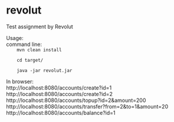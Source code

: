 # revolut
Test assignment by Revolut

Usage:  
command line:  
`    mvn clean install`

`    cd target/`

`    java -jar revolut.jar`

In browser:  
    http://localhost:8080/accounts/create?id=1  
    http://localhost:8080/accounts/create?id=2  
    http://localhost:8080/accounts/topup?id=2&amount=200  
    http://localhost:8080/accounts/transfer?from=2&to=1&amount=20  
    http://localhost:8080/accounts/balance?id=1  
